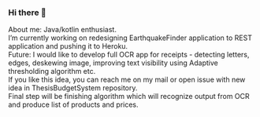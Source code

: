 ### Hi there 👋
About me: Java/kotlin enthusiast.<br>
I’m currently working on redesigning EarthquakeFinder application to REST application and pushing it to Heroku. <br>
Future: I would like to develop full OCR app for receipts - detecting letters, edges, deskewing image, improving text visibility using Adaptive thresholding algorithm etc.<br> If you like this idea, you can reach me on my mail or open issue with new idea in ThesisBudgetSystem repository. <br>
Final step will be finishing algorithm which will recognize output from OCR and produce list of products and prices.

<!--
**piotrpiedel/piotrpiedel** is a ✨ _special_ ✨ repository because its `README.md` (this file) appears on your GitHub profile.

Here are some ideas to get you started:

- 🔭 I’m currently working on ...
- 🌱 I’m currently learning ...
- 👯 I’m looking to collaborate on ...
- 🤔 I’m looking for help with ...
- 💬 Ask me about ...
- 📫 How to reach me: ...
- 😄 Pronouns: ...
- ⚡ Fun fact: ...
-->
